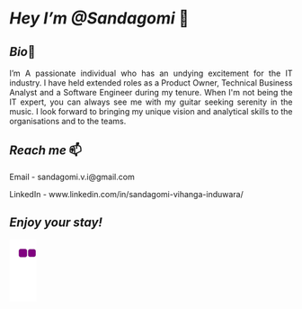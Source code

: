 # *Hey I’m @Sandagomi* 👋 

## *Bio*👀  
<p style='text-align: justify;'>I’m A passionate individual who has an undying excitement for the IT industry. 
        I have held extended roles as a Product Owner, Technical Business Analyst and a Software Engineer during my tenure. 
        When I'm not being the IT expert, you can always see me with my guitar seeking serenity in the music. 
        I look forward to bringing my unique vision and analytical skills to the organisations and to the teams. <p/>
        
## *Reach me* 📫
<p> Email    - sandagomi.v.i@gmail.com</p>
<p> LinkedIn - www.linkedin.com/in/sandagomi-vihanga-induwara/</p>



## *Enjoy your stay!*
![snake gif](https://github.com/sandagomi/sandagomi/blob/output/github-contribution-grid-snake.gif)
